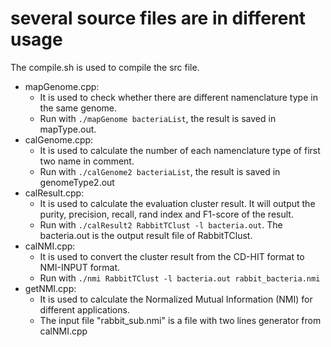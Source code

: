 # several source files are in different usage 
The compile.sh is used to compile the src file.

* mapGenome.cpp: 
  * It is used to check whether there are different namenclature type in the same genome.  
  * Run with `./mapGenome bacteriaList`, the result is saved in mapType.out.
* calGenome.cpp: 
  * It is used to calculate the number of each namenclature type of first two name in comment.  
  * Run with `./calGenome2 bacteriaList`, the result is saved in genomeType2.out
* calResult.cpp: 
  * It is used to calculate the evaluation cluster result. It will output the purity, precision, recall, rand index and F1-score of the result.  
  * Run with `./calResult2 RabbitTClust -l bacteria.out`. The bacteria.out is the output result file of RabbitTClust.
* calNMI.cpp:
	* It is used to convert the cluster result from the CD-HIT format to NMI-INPUT format.
	* Run with `./nmi RabbitTClust -l bacteria.out rabbit_bacteria.nmi`
* getNMI.cpp:
	* It is used to calculate the Normalized Mutual Information (NMI) for different applications.
	* The input file "rabbit_sub.nmi" is a file with two lines generator from calNMI.cpp






